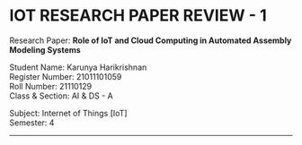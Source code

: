 # IOT RESEARCH PAPER REVIEW - 1

Research Paper: <b>Role of IoT and Cloud Computing in Automated Assembly Modeling Systems</b>

Student Name: Karunya Harikrishnan
<br>
Register Number: 21011101059
<br>
Roll Number: 21110129
<br>
Class & Section: AI & DS - A

Subject: Internet of Things [IoT]
<br>
Semester: 4

<hr>

